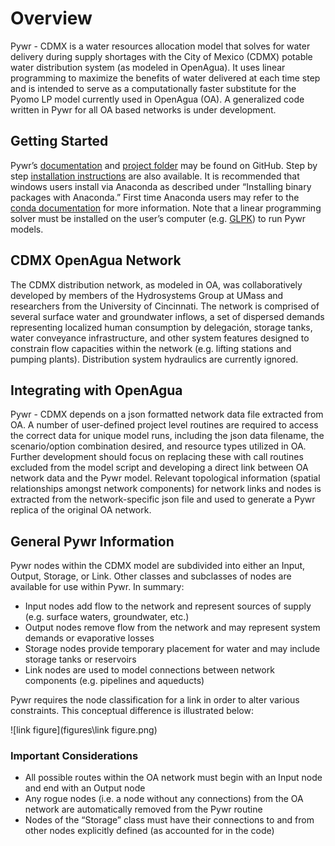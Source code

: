 # Overview
Pywr - CDMX is a water resources allocation model that solves for water delivery during supply shortages with the City of Mexico (CDMX) potable water distribution system (as modeled in OpenAgua). It uses linear programming to maximize the benefits of water delivered at each time step and is intended to serve as a computationally faster substitute for the Pyomo LP model currently used in OpenAgua (OA). A generalized code written in Pywr for all OA based networks is under development.

## Getting Started
Pywr’s [documentation](https://pywr.github.io/pywr-docs/index.html) and [project folder](https://github.com/pywr/pywr) may be found on GitHub. Step by step [installation instructions](https://pywr.github.io/pywr-docs/install.html) are also available. It is recommended that windows users install via Anaconda as described under “Installing binary packages with Anaconda.” First time Anaconda users may refer to the [conda documentation](https://conda.io/docs/user-guide/getting-started.html) for more information. Note that a linear programming solver must be installed on the user’s computer (e.g. [GLPK](http://winglpk.sourceforge.net/)) to run Pywr models.

## CDMX OpenAgua Network
The CDMX distribution network, as modeled in OA, was collaboratively developed by members of the Hydrosystems Group at UMass and researchers from the University of Cincinnati. The network is comprised of several surface water and groundwater inflows, a set of dispersed demands representing localized human consumption by delegación, storage tanks, water conveyance infrastructure, and other system features designed to constrain flow capacities within the network (e.g. lifting stations and pumping plants). Distribution system hydraulics are currently ignored.

## Integrating with OpenAgua
Pywr - CDMX depends on a json formatted network data file extracted from OA. A number of user-defined project level routines are required to access the correct data for unique model runs, including the json data filename, the scenario/option combination desired, and resource types utilized in OA. Further development should focus on replacing these with call routines excluded from the model script and developing a direct link between OA network data and the Pywr model. Relevant topological information (spatial relationships amongst network components) for network links and nodes is extracted from the network-specific json file and used to generate a Pywr replica of the original OA network.

## General Pywr Information
Pywr nodes within the CDMX model are subdivided into either an Input, Output, Storage, or Link. Other classes and subclasses of nodes are available for use within Pywr. In summary:
*	 Input nodes add flow to the network and represent sources of supply (e.g. surface waters, groundwater, etc.)
*	Output nodes remove flow from the network and may represent system demands or evaporative losses
*	Storage nodes provide temporary placement for water and may include storage tanks or reservoirs
*	Link nodes are used to model connections between network components (e.g. pipelines and aqueducts)

Pywr requires the node classification for a link in order to alter various constraints. This conceptual difference is illustrated below:

![link figure](figures\link figure.png)

### Important Considerations
*	All possible routes within the OA network must begin with an Input node and end with an Output node
*	Any rogue nodes (i.e. a node without any connections) from the OA network are automatically removed from the Pywr routine
*	Nodes of the “Storage” class must have their connections to and from other nodes explicitly defined (as accounted for in the code)

